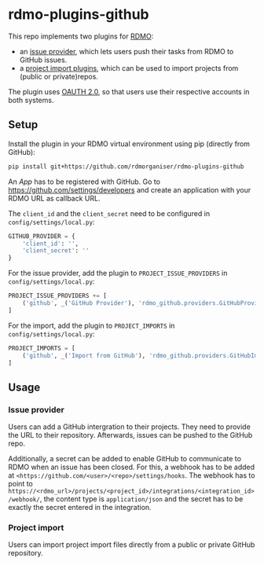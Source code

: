 rdmo-plugins-github
===========

This repo implements two plugins for [RDMO](https://github.com/rdmorganiser/rdmo):

* an [issue provider](https://rdmo.readthedocs.io/en/latest/plugins/index.html#issue-providers), which lets users push their tasks from RDMO to GitHub issues.
* a [project import plugins](https://rdmo.readthedocs.io/en/latest/plugins/index.html#project-import-plugins), which can be used to import projects from (public or private)repos.

The plugin uses [OAUTH 2.0](https://oauth.net/2/), so that users use their respective accounts in both systems.


Setup
-----

Install the plugin in your RDMO virtual environment using pip (directly from GitHub):

```bash
pip install git+https://github.com/rdmorganiser/rdmo-plugins-github
```

An *App* has to be registered with GitHub. Go to https://github.com/settings/developers and create an application with your RDMO URL as callback URL.

The `client_id` and the `client_secret` need to be configured in `config/settings/local.py`:

```python
GITHUB_PROVIDER = {
    'client_id': '',
    'client_secret': ''
}
```

For the issue provider, add the plugin to `PROJECT_ISSUE_PROVIDERS` in `config/settings/local.py`:

```python
PROJECT_ISSUE_PROVIDERS += [
    ('github', _('GitHub Provider'), 'rdmo_github.providers.GitHubProvider'),
]
```

For the import, add the plugin to `PROJECT_IMPORTS` in `config/settings/local.py`:

```python
PROJECT_IMPORTS = [
    ('github', _('Import from GitHub'), 'rdmo_github.providers.GitHubImport'),
]
```


Usage
-----

### Issue provider

Users can add a GitHub intergration to their projects. They need to provide the URL to their repository.  Afterwards, issues can be pushed to the GitHub repo.

Additionally, a secret can be added to enable GitHub to communicate to RDMO when an issue has been closed. For this, a webhook has to be added at `<https://github.com/<user>/<repo>/settings/hooks`. The webhook has to point to `https://<rdmo_url>/projects/<project_id>/integrations/<integration_id>/webhook/`, the content type is `application/json` and the secret has to be exactly the secret entered in the integration.

### Project import

Users can import project import files directly from a public or private GitHub repository.
